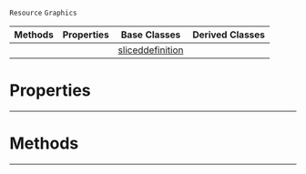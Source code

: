  `Resource` `Graphics`



|Methods|Properties|Base Classes|Derived Classes|
|---|---|---|---|
| | |[sliceddefinition](https://github.com/PlasmaEngine/PlasmaDocs/blob/master/code_reference/class_reference/sliceddefinition.markdown)| |


 #  Properties


---  
 #  Methods


---  
 

 